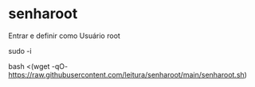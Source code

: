 # senharoot

Entrar e definir como Usuário root 

sudo -i

bash <(wget -qO- https://raw.githubusercontent.com/leitura/senharoot/main/senharoot.sh)
